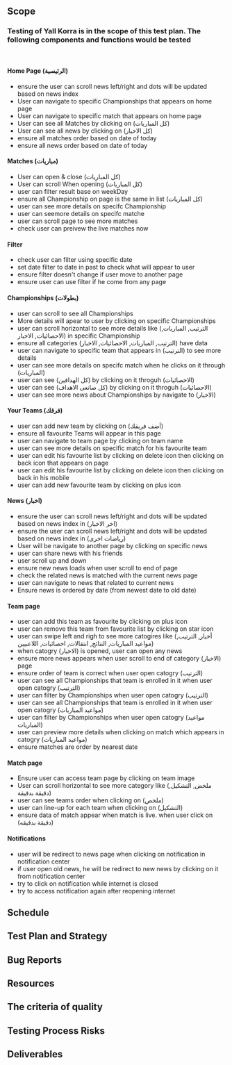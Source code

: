 ## Scope
### Testing of Yall Korra is in the scope of this test plan. The following components and functions would be tested
<br/>

#### Home Page (الرئيسية) 
* ensure the user can scroll news left/right and dots will be updated based on news index
* User can navigate to specific Championships that appears on home page
* User can navigate to specific match that appears on home page
* User can see all Matches by clicking on (كل المباريات)
* User can see all news by clicking on (كل الاخبار)
* ensure all matches order based on date of today
* ensure all news order based on date of today

#### Matches (مباريات)
* User can open & close (كل المباريات) 
* User can scroll When opening (كل المباريات)
* user can filter result base on weekDay
* ensure all Championship on page is the same in list (كل المباريات)
* user can see more details on specifc Championship
* user can seemore details on specifc matche
* user can scroll page to see more matches
* check user can preivew the live matches now
#### Filter
* check user can filter using specific date
* set date filter to date in past to check what will appear to user
* ensure filter doesn't change if user move to another page
* ensure user can use filter if he come from any page

#### Championships (بطولات)
* user can scroll to see all Championships
* More details will apear to user by clicking on specific Championships
* user can scroll horizontal to see more details like (الترتيب, المباريات, الاحصائيات, الاخبار) in specific Championship
* ensure all categories (الترتيب, المباريات, الاحصائيات, الاخبار) have data 
* user can navigate to specific team that appears in (الترتيب) to see more details
* user can see more details on specifc match when he clicks on it through (المباريات)
* user can see (كل الهدافين) by clicking on it throguh (الاحصائيات)
* user can see (كل صانعى الاهداف) by clicking on it throguh (الاحصائيات)
* user can see more news about Championships by navigate to (الاخبار)

#### Your Teams (فرقك)
* user can add new team by clicking on (أضف فريقك)
* ensure all favourite Teams will appear in this page
* user can navigate to team page by clicking on team name
* user can see more details on specific match for his favourite team
* user can edit his favourite list by clicking on delete icon then clicking on back icon that appears on page
* user can edit his favourite list by clicking on delete icon then clicking on back in his mobile
* user can add new favourite team by clicking on plus icon

#### News (اخبار)
* ensure the user can scroll news left/right and dots will be updated based on news index in (اخر الاخبار)
* ensure the user can scroll news left/right and dots will be updated based on news index in (رياضات اخرى)
* User will be navigate to another page by clicking on specific news
* user can share news with his friends
* user scroll up and down
* ensure new news loads when user scroll to end of page
* check the related news is matched with the current news page
* user can navigate to news that related to current news
* Ensure news is ordered by date (from newest date to old date)

#### Team page 
* user can add this team as favourite by clicking on plus icon
* user can remove this team from favourite list by clicking on star icon
* user can swipe left and righ to see more catogires like (أخبار, الترتيب, مواعيد المباريات, النتائج, انتقالات, احصائيات, اللاعبيين)
* when catogry (الاخبار) is opened, user can open any news
* ensure more news appears when user scroll to end of category (الاخبار) page
* ensure order of team is correct when user open catogry (الترتيب)
* user can see all Championships that team is enrolled in it when user open catogry (الترتيب)
* user can filter by Championships when user open catogry (الترتيب)
* user can see all Championships that team is enrolled in it when user open catogry (مواعيد المباريات)
* user can filter by Championships when user open catogry (مواعيد المباريات)
* user can preview more details when clicking on match which appears in  catogry (مواعيد المباريات)
* ensure matches are order by nearest date

#### Match page
* Ensure user can access team page by clicking on team image
* User can scroll horizontal to see more category like (ملخض, التشكيل, دقيقة بدقيقة)
* user can see teams order when clicking on (ملخص)
* user can line-up for each team when clicking on (التشكيل)
* ensure data of match appear when match is live. when user click on (دقيقة بدقيقه)

#### Notifications
* user will be redirect to news page when clicking on notification in notification center
* if user open old news, he will be redirect to new news by clicking on it from notification center
* try to click on notification while internet is closed
* try to access notification again after reopening internet




## Schedule
## Test Plan and Strategy
## Bug Reports
## Resources

## The criteria of quality
## Testing Process Risks
## Deliverables